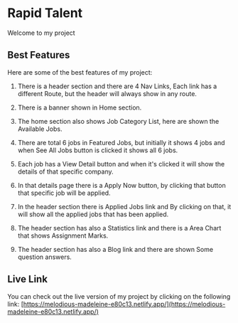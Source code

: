 # Rapid Talent

Welcome to my project

## Best Features

Here are some of the best features of my project:

1. There is a header section and there are 4 Nav Links, Each link has a different Route, but the header will always show in any route.

2. There is a banner shown in Home section.

3. The home section also shows Job Category List, here are shown the Available Jobs.

4. There are total 6 jobs in Featured Jobs, but initially it shows 4 jobs and when See All Jobs button is clicked it shows all 6 jobs.

5. Each job has a View Detail button and when it's clicked it will show the details of that specific company.

6. In that details page there is a Apply Now button, by clicking that button that specific job will be applied.

7. In the header section there is Applied Jobs link and By clicking on that, it will show all the applied jobs that has been applied.

8. The header section has also a Statistics link and there is a Area Chart that shows Assignment Marks.

9. The header section has also a Blog link and there are shown Some question answers.


## Live Link

You can check out the live version of my project by clicking on the following link: [https://melodious-madeleine-e80c13.netlify.app/](https://melodious-madeleine-e80c13.netlify.app/)
